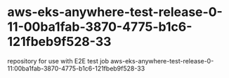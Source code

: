 # aws-eks-anywhere-test-release-0-11-00ba1fab-3870-4775-b1c6-121fbeb9f528-33
repository for use with E2E test job aws-eks-anywhere-test-release-0-11:00ba1fab-3870-4775-b1c6-121fbeb9f528-33
